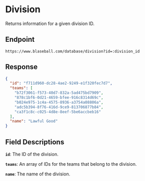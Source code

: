 # Division

Returns information for a given division ID.

## Endpoint

`https://www.blaseball.com/database/division?id=:division_id`

## Response

```json
{
  "id": "f711d960-dc28-4ae2-9249-e1f320fec7d7",
  "teams": [
    "b72f3061-f573-40d7-832a-5ad475bd7909",
    "878c1bf6-0d21-4659-bfee-916c8314d69c",
    "b024e975-1c4a-4575-8936-a3754a08806a",
    "adc5b394-8f76-416d-9ce9-813706877b84",
    "ca3f1c8c-c025-4d8e-8eef-5be6accbeb16"
  ],
  "name": "Lawful Good"
}
```

## Field Descriptions

**`id`**: The ID of the division.

**`teams`**: An array of IDs for the teams that belong to the division.

**`name`**: The name of the division.
